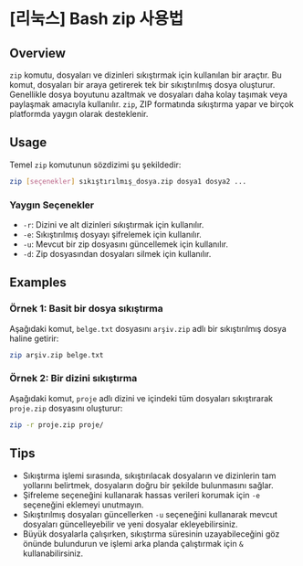 # [리눅스] Bash zip 사용법

## Overview
`zip` komutu, dosyaları ve dizinleri sıkıştırmak için kullanılan bir araçtır. Bu komut, dosyaları bir araya getirerek tek bir sıkıştırılmış dosya oluşturur. Genellikle dosya boyutunu azaltmak ve dosyaları daha kolay taşımak veya paylaşmak amacıyla kullanılır. `zip`, ZIP formatında sıkıştırma yapar ve birçok platformda yaygın olarak desteklenir.

## Usage
Temel `zip` komutunun sözdizimi şu şekildedir:

```bash
zip [seçenekler] sıkıştırılmış_dosya.zip dosya1 dosya2 ...
```

### Yaygın Seçenekler
- `-r`: Dizini ve alt dizinleri sıkıştırmak için kullanılır.
- `-e`: Sıkıştırılmış dosyayı şifrelemek için kullanılır.
- `-u`: Mevcut bir zip dosyasını güncellemek için kullanılır.
- `-d`: Zip dosyasından dosyaları silmek için kullanılır.

## Examples
### Örnek 1: Basit bir dosya sıkıştırma
Aşağıdaki komut, `belge.txt` dosyasını `arşiv.zip` adlı bir sıkıştırılmış dosya haline getirir:

```bash
zip arşiv.zip belge.txt
```

### Örnek 2: Bir dizini sıkıştırma
Aşağıdaki komut, `proje` adlı dizini ve içindeki tüm dosyaları sıkıştırarak `proje.zip` dosyasını oluşturur:

```bash
zip -r proje.zip proje/
```

## Tips
- Sıkıştırma işlemi sırasında, sıkıştırılacak dosyaların ve dizinlerin tam yollarını belirtmek, dosyaların doğru bir şekilde bulunmasını sağlar.
- Şifreleme seçeneğini kullanarak hassas verileri korumak için `-e` seçeneğini eklemeyi unutmayın.
- Sıkıştırılmış dosyaları güncellerken `-u` seçeneğini kullanarak mevcut dosyaları güncelleyebilir ve yeni dosyalar ekleyebilirsiniz.
- Büyük dosyalarla çalışırken, sıkıştırma süresinin uzayabileceğini göz önünde bulundurun ve işlemi arka planda çalıştırmak için `&` kullanabilirsiniz.
